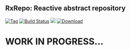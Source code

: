 ## RxRepo: Reactive abstract repository

[![Tag](https://img.shields.io/github/tag/slim-gears/rxrepo.svg)](https://github.com/slim-gears/rxrepo)
[![Build Status](https://travis-ci.org/slim-gears/rxrepo.svg?branch=master)](https://travis-ci.org/slim-gears/rxrepo)
[![](https://jitpack.io/v/slim-gears/rxrepo.svg)](https://jitpack.io/#slim-gears/rxrepo)
[![Download](https://api.bintray.com/packages/slim-gears/maven/rxrepo-core/images/download.svg)](https://bintray.com/slim-gears/maven/rxrepo-core/_latestVersion)

# WORK IN PROGRESS...
